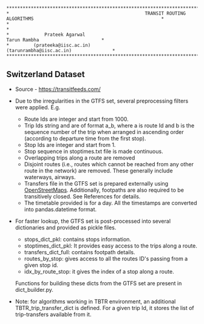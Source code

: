     *****************************************************************************************************************************
	*                                                  TRANSIT ROUTING ALGORITHMS                                               *
    *                                                                                                                           *
	*             Prateek Agarwal                                                            Tarun Rambha                       *
	*         (prateeka@iisc.ac.in)                                                      (tarunrambha@iisc.ac.in)               *
    *****************************************************************************************************************************

## Switzerland Dataset
- Source - https://transitfeeds.com/ 
- Due to the irregularities in the GTFS set, several preprocessing filters were applied. E.g.
    - Route Ids are integer and start from 1000.
    - Trip Ids string and are of format a_b, where a is route Id and b is the sequence number of the trip when arranged in ascending order (according to departure time from the first stop).
    - Stop Ids are integer and start from 1.
    - Stop sequence in stoptimes.txt file is made continuous.
    - Overlapping trips along a route are removed
    - Disjoint routes (i.e., routes which cannot be reached from any other route in the network) are removed. These generally include waterways, airways.
    - Transfers file in the GTFS set is prepared externally using [OpenStreetMaps](https://www.openstreetmap.org/). Additionally, footpaths are also required to be transitively closed. See References for details.
    - The timetable provided is for a day. All the timestamps are converted into pandas.datetime format.  

- For faster lookup, the GTFS set is post-processed into several dictionaries and provided as pickle files. 
    - stops_dict_pkl: contains stops information.
    - stoptimes_dict_pkl: It provides easy access to the trips along a route.
    - transfers_dict_full: contains footpath details.
    - routes_by_stop: gives access to all the routes ID's passing from a given stop id.
    - idx_by_route_stop: it gives the index of a stop along a route.

  Functions for building these dicts from the GTFS set are present in dict_builder.py. 
- Note: for algorithms working in TBTR environment, an additional TBTR_trip_transfer_dict is defined. For a given trip Id, it stores the list of trip-transfers available from it.
